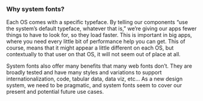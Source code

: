 <section class="dummy-link-cta-button-banner" data-section="generic">
  <h3>Why system fonts?</h3>
  <p>Each OS comes with a specific typeface. By telling our components “use the system’s default typeface, whatever that
    is,” we’re giving our apps fewer things to have to look for, so they load faster. This is important in big apps,
    where you need every little bit of performance help you can get. This of course, means that it might appear a little
    different on each OS, but contextually to that user on that OS, it will not seem out of place at all.</p>
  <p>System fonts also offer many benefits that many web fonts don’t. They are broadly tested and have many styles and
    variations to support internationalization, code, tabular data, data viz, etc... As a new design system, we need to
    be pragmatic, and system fonts seem to cover our present and potential future use cases.</p>
</section>